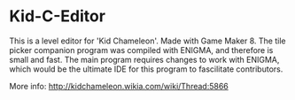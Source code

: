 # Kid-C-Editor

This is a level editor for 'Kid Chameleon'. Made with Game Maker 8.
The tile picker companion program was compiled with ENIGMA, and therefore is small and fast.
The main program requires changes to work with ENIGMA, which would be the ultimate IDE for this program to fascilitate contributors.

More info: http://kidchameleon.wikia.com/wiki/Thread:5866

